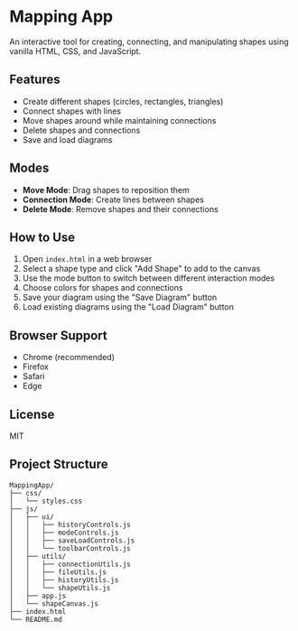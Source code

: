 # Mapping App

An interactive tool for creating, connecting, and manipulating shapes using vanilla HTML, CSS, and JavaScript.

## Features

- Create different shapes (circles, rectangles, triangles)
- Connect shapes with lines
- Move shapes around while maintaining connections
- Delete shapes and connections
- Save and load diagrams

## Modes

- **Move Mode**: Drag shapes to reposition them
- **Connection Mode**: Create lines between shapes
- **Delete Mode**: Remove shapes and their connections

## How to Use

1. Open `index.html` in a web browser
2. Select a shape type and click "Add Shape" to add to the canvas
3. Use the mode button to switch between different interaction modes
4. Choose colors for shapes and connections
5. Save your diagram using the "Save Diagram" button
6. Load existing diagrams using the "Load Diagram" button

## Browser Support

- Chrome (recommended)
- Firefox
- Safari
- Edge

## License

MIT

## Project Structure
```
MappingApp/
├── css/
│   └── styles.css
├── js/
│   ├── ui/
│   │   ├── historyControls.js
│   │   ├── modeControls.js
│   │   ├── saveLoadControls.js
│   │   └── toolbarControls.js
│   ├── utils/
│   │   ├── connectionUtils.js
│   │   ├── fileUtils.js
│   │   ├── historyUtils.js
│   │   └── shapeUtils.js
│   ├── app.js
│   └── shapeCanvas.js
├── index.html
└── README.md
```
